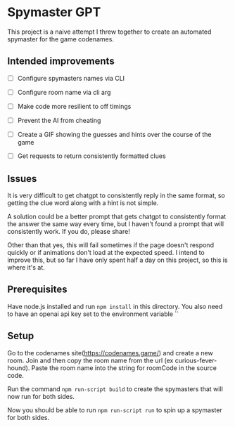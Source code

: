 # Spymaster GPT

This project is a naive attempt I threw together to create an automated spymaster for the game
codenames.

## Intended improvements

 - [ ] Configure spymasters names via CLI
 - [ ] Configure room name via cli arg
 - [ ] Make code more resilient to off timings
 - [ ] Prevent the AI from cheating
 - [ ] Create a GIF showing the guesses and hints over the course of the game
 - [ ] Get requests to return consistently formatted clues


## Issues
It is very difficult to get chatgpt to consistently reply in the same format, so getting
the clue word along with a hint is not simple.

A solution could be a better prompt that gets chatgpt to consistently format the answer the same way
every time, but I haven't found a prompt that will consistently work. If you do, please share!

Other than that yes, this will fail sometimes if the page doesn't respond quickly or if
animations don't load at the expected speed. I intend to improve this, but so far I have only spent
half a day on this project, so this is where it's at.

## Prerequisites
Have node.js installed and run `npm install` in this directory.
You also need to have an openai api key set to the environment variable ``

## Setup
Go to the codenames site(https://codenames.game/) and create a new room.
Join and then copy the room name from the url (ex curious-fever-hound).
Paste the room name into the string for roomCode in the source code.

Run the command `npm run-script build` to create the spymasters that will now run for both sides.

Now you should be able to run `npm run-script run` to spin up a spymaster for both sides.
